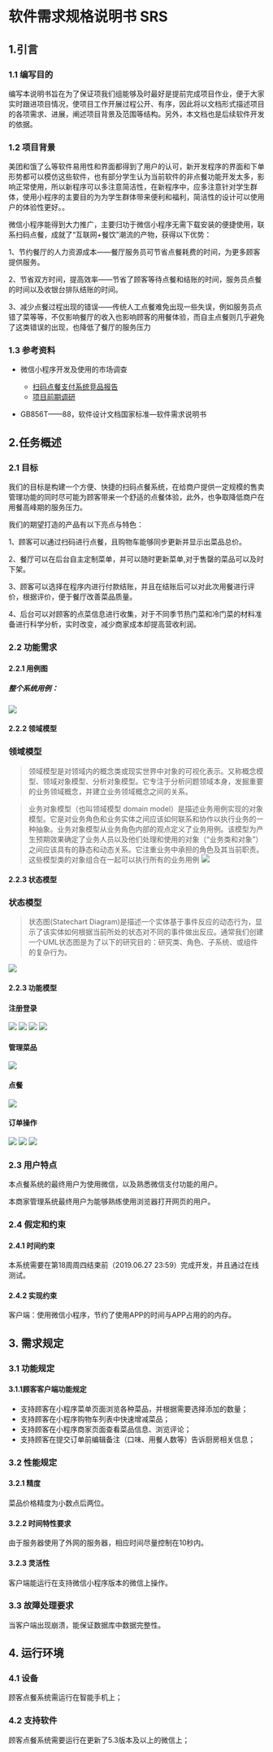 # 软件需求规格说明书 SRS

## 1.引言

### 1.1 编写目的

编写本说明书旨在为了保证项我们组能够及时最好是提前完成项目作业，便于大家实时跟进项目情况，使项目工作开展过程公开、有序，因此将以文档形式描述项目的各项需求、进展，阐述项目背景及范围等结构。另外，本文档也是后续软件开发的依据。

### 1.2 项目背景

美团和饿了么等软件易用性和界面都得到了用户的认可，新开发程序的界面和下单形势都可以模仿这些软件，也有部分学生认为当前软件的非点餐功能开发太多，影响正常使用，所以新程序可以多注意简洁性，在新程序中，应多注意针对学生群体，使用小程序的主要目的为为学生群体带来便利和福利，简洁性的设计可以使用户的体验性更好。。

微信小程序能得到大力推广，主要归功于微信小程序无需下载安装的便捷使用，联系扫码点餐，成就了“互联网+餐饮”潮流的产物，获得以下优势：

1、节约餐厅的人力资源成本——餐厅服务员可节省点餐耗费的时间，为更多顾客提供服务。

2、节省双方时间，提高效率——节省了顾客等待点餐和结账的时间，服务员点餐的时间以及收银台排队结账的时间。

3、减少点餐过程出现的错误——传统人工点餐难免出现一些失误，例如服务员点错了菜等等，不仅影响餐厅的收入也影响顾客的用餐体验，而自主点餐则几乎避免了这类错误的出现，也降低了餐厅的服务压力 

### 1.3 参考资料

- 微信小程序开发及使用的市场调查
  - [扫码点餐支付系统竞品报告](https://baoleme.github.io/Dashboard/documents/competitor_analyze.html)
  - [项目前期调研](https://sysu-gogo.github.io/sysu-gogo-food-docs/03-investigation)

- GB856T——88，软件设计文档国家标准—软件需求说明书

## 2.任务概述

### 2.1 目标

我们的目标是构建一个方便、快捷的扫码点餐系统，在给商户提供一定规模的售卖管理功能的同时尽可能为顾客带来一个舒适的点餐体验，此外，也争取降低商户在用餐高峰期的服务压力。 

我们的期望打造的产品有以下亮点与特色：

1、顾客可以通过扫码进行点餐，且购物车能够同步更新并显示出菜品总价。

2、餐厅可以在后台自主定制菜单，并可以随时更新菜单,对于售罄的菜品可以及时下架。

3、顾客可以选择在程序内进行付款结账，并且在结账后可以对此次用餐进行评价，根据评价，便于餐厅改善菜品质量。

4、后台可以对顾客的点菜信息进行收集，对于不同季节热门菜和冷门菜的材料准备进行科学分析，实时改变，减少商家成本却提高营收利润。

### 2.2 功能需求

#### 2.2.1 用例图

##### 整个系统用例：

![](https://github.com/uml163/UML/blob/master/report/documents/UsercaseDiagram/UsercaseDiagramIMG/用例图.png)

#### 2.2.2 领域模型

### 领域模型
> 领域模型是对领域内的概念类或现实世界中对象的可视化表示。又称概念模型、领域对象模型、分析对象模型。它专注于分析问题领域本身，发掘重要的业务领域概念，并建立业务领域概念之间的关系。

> 业务对象模型（也叫领域模型 domain model）是描述业务用例实现的对象模型。它是对业务角色和业务实体之间应该如何联系和协作以执行业务的一种抽象。业务对象模型从业务角色内部的观点定义了业务用例。该模型为产生预期效果确定了业务人员以及他们处理和使用的对象（“业务类和对象”）之间应该具有的静态和动态关系。它注重业务中承担的角色及其当前职责。这些模型类的对象组合在一起可以执行所有的业务用例
![](DomainModel.png)


#### 2.2.3 状态模型
### 状态模型
> 状态图(Statechart Diagram)是描述一个实体基于事件反应的动态行为，显示了该实体如何根据当前所处的状态对不同的事件做出反应。通常我们创建一个UML状态图是为了以下的研究目的：研究类、角色、子系统、或组件的复杂行为。

![](订单状态图.png)

#### 2.2.3 功能模型

#### 注册登录

![](管理员注册.png)
![](管理员登录.png)
![](顾客注册.png)
![](用户登录.png)

#### 管理菜品

![](商家管理菜品.png)

#### 点餐

![](顾客点餐.png)

#### 订单操作

![](顾客取消订单.png)
![](商家接受订单.png)
![](商家拒绝订单.png)


### 2.3 用户特点

本点餐系统的最终用户为使用微信，以及熟悉微信支付功能的用户。

本商家管理系统最终用户为能够熟练使用浏览器打开网页的用户。

### 2.4 假定和约束

#### 2.4.1 时间约束

本系统需要在第18周周四结束前（2019.06.27 23:59）完成开发，并且通过在线测试。

#### 2.4.2 实现约束

客户端：使用微信小程序，节约了使用APP的时间与APP占用的的内存。

## 3. 需求规定

### 3.1 功能规定

#### 3.1.1顾客客户端功能规定

- 支持顾客在小程序菜单页面浏览各种菜品，并根据需要选择添加的数量；
- 支持顾客在小程序购物车列表中快速增减菜品；
- 支持顾客在小程序商家页面查看菜品信息、浏览评论；
- 支持顾客在提交订单前编辑备注（口味、用餐人数等）告诉厨房相关信息；


### 3.2 性能规定

#### 3.2.1 精度

菜品价格精度为小数点后两位。

#### 3.2.2 时间特性要求

由于服务器使用了外网的服务器，相应时间尽量控制在10秒内。

#### 3.2.3 灵活性

客户端能运行在支持微信小程序版本的微信上操作。

### 3.3 故障处理要求
当客户端出现崩溃，能保证数据库中数据完整性。

## 4. 运行环境

### 4.1 设备

顾客点餐系统需运行在智能手机上；

### 4.2 支持软件

顾客点餐系统需要运行在更新了5.3版本及以上的微信上；
